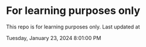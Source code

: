 # For learning purposes only
This repo is for learning purposes only.
Last updated at

Tuesday, January 23, 2024 8:01:00 PM

